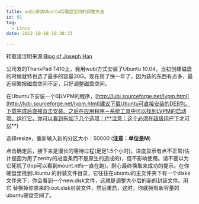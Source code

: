 ```yaml
---
title: wubi安装Ubuntu后磁盘空间的调整方法
id: 91
tag:
  - Linux
date: 2012-10-16 19:30:33

---
```


转载请注明来源:[Blog of Joseph Han](http://blog.joseph-han.net/ "Blog of Joseph Han")

公司发的ThankPad T410上，我用wubi方式安装了Ubuntu 10.04，当初创建磁盘的时候就特也选了最多的容量30G。现在用了快一年了，因为装的东西有点多，最近频繁报磁盘空间不足，只好调整磁盘空间。

在Ubuntu下安装一个叫LVPM的程序，[http://lubi.sourceforge.net/lvpm.html](http://lubi.sourceforge.net/lvpm.html)建议下载Ubuntu可直接安装的DEB包。下载完成后直接双击安装。之后在应用程序－系统工具中可以找到LVPM的启动项。运行它，你可以看到有如下几个选项：(**注意：这个必须在超级用户下才可以**)

选择resize，重新输入新的分区大小：50000 (**注意：单位是M**)

点击确定后，接下来是漫长的等待过程(足足1.5个小时)。进度显示有点不正常(估计是因为用了zenity的进度条而不是原生的造成的)，但不影响使用。请不要以为它死机了(top可以看到mount.ntfs一直在跑)。耐心最终换取来成功的提示。在你硬盘里找到Ubuntu  的封装文件目录，它往往在ubuntu的主文件夹下有一个disks文件夹下，你会看到一个new.disk文件，这就是调整大小后的新的封装文件。用它  替换掉你原来的root.disk封装文件，然后重启，这时，你就拥有新容量的ubuntu硬盘空间了。